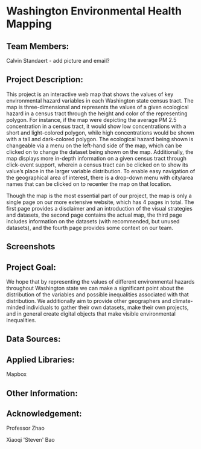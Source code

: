 # Washington Environmental Health Mapping

## Team Members:
Calvin Standaert - add picture and email?

## Project Description:

This project is an interactive web map that shows the values of key environmental hazard variables in each Washington state census tract. The map is three-dimensional and represents the values of a given ecological hazard in a census tract through the height and color of the representing polygon. For instance, if the map were depicting the average PM 2.5 concentration in a census tract, it would show low concentrations with a short and light-colored polygon, while high concentrations would be shown with a tall and dark-colored polygon. The ecological hazard being shown is changeable via a menu on the left-hand side of the map, which can be clicked on to change the dataset being shown on the map. Additionally, the map displays more in-depth information on a given census tract through click-event support, wherein a census tract can be clicked on to show its value’s place in the larger variable distribution. To enable easy navigation of the geographical area of interest, there is a drop-down menu with city/area names that can be clicked on to recenter the map on that location.

Though the map is the most essential part of our project, the map is only a single page on our more extensive website, which has 4 pages in total. The first page provides a disclaimer and an introduction of the visual strategies and datasets, the second page contains the actual map, the third page includes information on the datasets (with recommended, but unused datasets), and the fourth page provides some context on our team.

## Screenshots

## Project Goal:

We hope that by representing the values of different environmental hazards throughout Washington state we can make a significant point about the distribution of the variables and possible inequalities associated with that distribution. We additionally aim to provide other geographers and climate-minded individuals to gather their own datasets, make their own projects, and in general create digital objects that make visible environmental inequalities.

## Data Sources:

## Applied Libraries:

Mapbox

## Other Information:

## Acknowledgement:

Professor Zhao

Xiaoqi 'Steven' Bao

